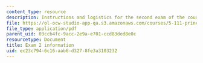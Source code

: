 ```yaml
---
content_type: resource
description: Instructions and logistics for the second exam of the course.
file: https://ol-ocw-studio-app-qa.s3.amazonaws.com/courses/5-111-principles-of-chemical-science-fall-2008/ec23c7946c16aab6d3278fe3a3103232_exam2info.pdf
file_type: application/pdf
parent_uid: 03ccb4fc-9acc-2e9a-e701-ccd83ded8e0c
resourcetype: Document
title: Exam 2 information
uid: ec23c794-6c16-aab6-d327-8fe3a3103232
---
```

